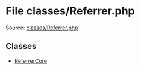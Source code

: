 File classes/Referrer.php
=========

Source: [classes/Referrer.php](https://github.com/PrestaShop/PrestaShop/blob/1.6.0.14/classes/Referrer.php)


Classes
-------

* [ReferrerCore](class.ReferrerCore.md)

